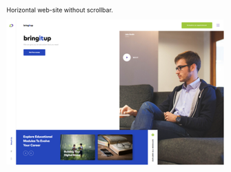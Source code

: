 Horizontal web-site without scrollbar. 

![bringItUp1](https://github.com/Verticool/bringItUp/blob/main/1.png)




 
